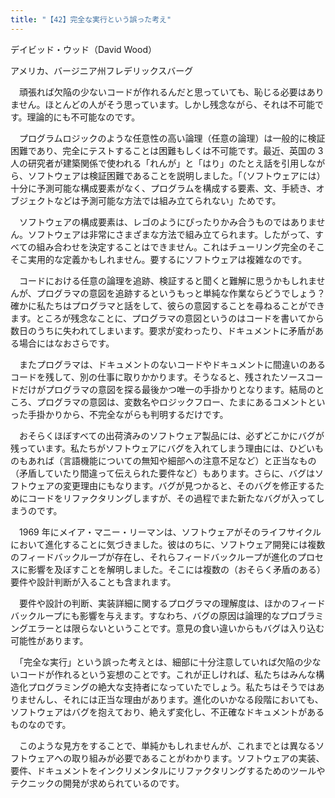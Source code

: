 ```yaml
---
title: "【42】完全な実行という誤った考え"
---
```



デイビッド・ウッド（David Wood）



アメリカ、バージニア州フレデリックスバーグ


　頑張れば欠陥の少ないコードが作れるんだと思っていても、恥じる必要はありません。ほとんどの人がそう思っています。しかし残念ながら、それは不可能です。理論的にも不可能なのです。

　プログラムロジックのような任意性の高い論理（任意の論理）は一般的に検証困難であり、完全にテストすることは困難もしくは不可能です。最近、英国の 3 人の研究者が建築関係で使われる「れんが」と「はり」のたとえ話を引用しながら、ソフトウェアは検証困難であることを説明しました。「（ソフトウェアには）十分に予測可能な構成要素がなく、プログラムを構成する要素、文、手続き、オブジェクトなどは予測可能な方法では組み立てられない」ためです。

　ソフトウェアの構成要素は、レゴのようにぴったりかみ合うものではありません。ソフトウェアは非常にさまざまな方法で組み立てられます。したがって、すべての組み合わせを決定することはできません。これはチューリング完全のそこそこ実用的な定義かもしれません。要するにソフトウェアは複雑なのです。

　コードにおける任意の論理を追跡、検証すると聞くと難解に思うかもしれませんが、プログラマの意図を追跡するというもっと単純な作業ならどうでしょう？　確かに私たちはプログラマと話をして、彼らの意図することを尋ねることができます。ところが残念なことに、プログラマの意図というのはコードを書いてから数日のうちに失われてしまいます。要求が変わったり、ドキュメントに矛盾がある場合にはなおさらです。

　またプログラマは、ドキュメントのないコードやドキュメントに間違いのあるコードを残して、別の仕事に取りかかります。そうなると、残されたソースコードだけがプログラマの意図を探る最後かつ唯一の手掛かりとなります。結局のところ、プログラマの意図は、変数名やロジックフロー、たまにあるコメントといった手掛かりから、不完全ながらも判明するだけです。

　おそらくほぼすべての出荷済みのソフトウェア製品には、必ずどこかにバグが残っています。私たちがソフトウェアにバグを入れてしまう理由には、ひどいものもあれば（言語機能についての無知や細部への注意不足など）と正当なもの（矛盾していたり間違って伝えられた要件など）もあります。さらに、バグはソフトウェアの変更理由にもなります。バグが見つかると、そのバグを修正するためにコードをリファクタリングしますが、その過程でまた新たなバグが入ってしまうのです。

　1969 年にメイア・マニー・リーマンは、ソフトウェアがそのライフサイクルにおいて進化することに気づきました。彼はのちに、ソフトウェア開発には複数のフィードバックループが存在し、それらフィードバックループが進化のプロセスに影響を及ぼすことを解明しました。そこには複数の（おそらく矛盾のある）要件や設計判断が入ることも含まれます。

　要件や設計の判断、実装詳細に関するプログラマの理解度は、ほかのフィードバックループにも影響を与えます。すなわち、バグの原因は論理的なプロブラミングエラーとは限らないということです。意見の食い違いからもバグは入り込む可能性があります。

　「完全な実行」という誤った考えとは、細部に十分注意していれば欠陥の少ないコードが作れるという妄想のことです。これが正しければ、私たちはみんな構造化プログラミングの絶大な支持者になっていたでしょう。私たちはそうではありませんし、それには正当な理由があります。進化のいかなる段階においても、ソフトウェアはバグを抱えており、絶えず変化し、不正確なドキュメントがあるものなのです。

　このような見方をすることで、単純かもしれませんが、これまでとは異なるソフトウェアへの取り組みが必要であることがわかります。ソフトウェアの実装、要件、ドキュメントをインクリメンタルにリファクタリングするためのツールやテクニックの開発が求められているのです。
